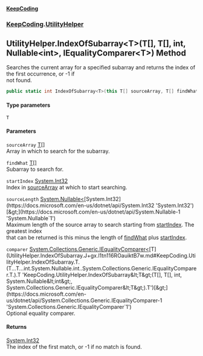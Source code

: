 #### [KeepCoding](index.md 'index')
### [KeepCoding](KeepCoding.md 'KeepCoding').[UtilityHelper](UtilityHelper.md 'KeepCoding.UtilityHelper')
## UtilityHelper.IndexOfSubarray&lt;T&gt;(T[], T[], int, Nullable&lt;int&gt;, IEqualityComparer&lt;T&gt;) Method
Searches the current array for a specified subarray and returns the index of the first occurrence, or -1 if  
not found.
```csharp
public static int IndexOfSubarray<T>(this T[] sourceArray, T[] findWhat, int startIndex, System.Nullable<int> sourceLength=null, System.Collections.Generic.IEqualityComparer<T> comparer=null);
```
#### Type parameters
<a name='KeepCoding.UtilityHelper.IndexOfSubarray.T.(T...T...int.System.Nullable.int..System.Collections.Generic.IEqualityComparer.T.).T'></a>
`T`  
  
#### Parameters
<a name='KeepCoding.UtilityHelper.IndexOfSubarray.T.(T...T...int.System.Nullable.int..System.Collections.Generic.IEqualityComparer.T.).sourceArray'></a>
`sourceArray` [T](UtilityHelper.IndexOfSubarray.J+gx.l1tn116ROauiktB7w.md#KeepCoding.UtilityHelper.IndexOfSubarray.T.(T...T...int.System.Nullable.int..System.Collections.Generic.IEqualityComparer.T.).T 'KeepCoding.UtilityHelper.IndexOfSubarray&lt;T&gt;(T[], T[], int, System.Nullable&lt;int&gt;, System.Collections.Generic.IEqualityComparer&lt;T&gt;).T')[[]](https://docs.microsoft.com/en-us/dotnet/api/System.Array 'System.Array')  
Array in which to search for the subarray.
  
<a name='KeepCoding.UtilityHelper.IndexOfSubarray.T.(T...T...int.System.Nullable.int..System.Collections.Generic.IEqualityComparer.T.).findWhat'></a>
`findWhat` [T](UtilityHelper.IndexOfSubarray.J+gx.l1tn116ROauiktB7w.md#KeepCoding.UtilityHelper.IndexOfSubarray.T.(T...T...int.System.Nullable.int..System.Collections.Generic.IEqualityComparer.T.).T 'KeepCoding.UtilityHelper.IndexOfSubarray&lt;T&gt;(T[], T[], int, System.Nullable&lt;int&gt;, System.Collections.Generic.IEqualityComparer&lt;T&gt;).T')[[]](https://docs.microsoft.com/en-us/dotnet/api/System.Array 'System.Array')  
Subarray to search for.
  
<a name='KeepCoding.UtilityHelper.IndexOfSubarray.T.(T...T...int.System.Nullable.int..System.Collections.Generic.IEqualityComparer.T.).startIndex'></a>
`startIndex` [System.Int32](https://docs.microsoft.com/en-us/dotnet/api/System.Int32 'System.Int32')  
Index in [sourceArray](UtilityHelper.IndexOfSubarray.J+gx.l1tn116ROauiktB7w.md#KeepCoding.UtilityHelper.IndexOfSubarray.T.(T...T...int.System.Nullable.int..System.Collections.Generic.IEqualityComparer.T.).sourceArray 'KeepCoding.UtilityHelper.IndexOfSubarray&lt;T&gt;(T[], T[], int, System.Nullable&lt;int&gt;, System.Collections.Generic.IEqualityComparer&lt;T&gt;).sourceArray') at which to start searching.
  
<a name='KeepCoding.UtilityHelper.IndexOfSubarray.T.(T...T...int.System.Nullable.int..System.Collections.Generic.IEqualityComparer.T.).sourceLength'></a>
`sourceLength` [System.Nullable&lt;](https://docs.microsoft.com/en-us/dotnet/api/System.Nullable-1 'System.Nullable`1')[System.Int32](https://docs.microsoft.com/en-us/dotnet/api/System.Int32 'System.Int32')[&gt;](https://docs.microsoft.com/en-us/dotnet/api/System.Nullable-1 'System.Nullable`1')  
Maximum length of the source array to search starting from [startIndex](UtilityHelper.IndexOfSubarray.J+gx.l1tn116ROauiktB7w.md#KeepCoding.UtilityHelper.IndexOfSubarray.T.(T...T...int.System.Nullable.int..System.Collections.Generic.IEqualityComparer.T.).startIndex 'KeepCoding.UtilityHelper.IndexOfSubarray&lt;T&gt;(T[], T[], int, System.Nullable&lt;int&gt;, System.Collections.Generic.IEqualityComparer&lt;T&gt;).startIndex'). The greatest index  
that can be returned is this minus the length of [findWhat](UtilityHelper.IndexOfSubarray.J+gx.l1tn116ROauiktB7w.md#KeepCoding.UtilityHelper.IndexOfSubarray.T.(T...T...int.System.Nullable.int..System.Collections.Generic.IEqualityComparer.T.).findWhat 'KeepCoding.UtilityHelper.IndexOfSubarray&lt;T&gt;(T[], T[], int, System.Nullable&lt;int&gt;, System.Collections.Generic.IEqualityComparer&lt;T&gt;).findWhat') plus [startIndex](UtilityHelper.IndexOfSubarray.J+gx.l1tn116ROauiktB7w.md#KeepCoding.UtilityHelper.IndexOfSubarray.T.(T...T...int.System.Nullable.int..System.Collections.Generic.IEqualityComparer.T.).startIndex 'KeepCoding.UtilityHelper.IndexOfSubarray&lt;T&gt;(T[], T[], int, System.Nullable&lt;int&gt;, System.Collections.Generic.IEqualityComparer&lt;T&gt;).startIndex').
  
<a name='KeepCoding.UtilityHelper.IndexOfSubarray.T.(T...T...int.System.Nullable.int..System.Collections.Generic.IEqualityComparer.T.).comparer'></a>
`comparer` [System.Collections.Generic.IEqualityComparer&lt;](https://docs.microsoft.com/en-us/dotnet/api/System.Collections.Generic.IEqualityComparer-1 'System.Collections.Generic.IEqualityComparer`1')[T](UtilityHelper.IndexOfSubarray.J+gx.l1tn116ROauiktB7w.md#KeepCoding.UtilityHelper.IndexOfSubarray.T.(T...T...int.System.Nullable.int..System.Collections.Generic.IEqualityComparer.T.).T 'KeepCoding.UtilityHelper.IndexOfSubarray&lt;T&gt;(T[], T[], int, System.Nullable&lt;int&gt;, System.Collections.Generic.IEqualityComparer&lt;T&gt;).T')[&gt;](https://docs.microsoft.com/en-us/dotnet/api/System.Collections.Generic.IEqualityComparer-1 'System.Collections.Generic.IEqualityComparer`1')  
Optional equality comparer.
  
#### Returns
[System.Int32](https://docs.microsoft.com/en-us/dotnet/api/System.Int32 'System.Int32')  
The index of the first match, or -1 if no match is found.

